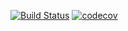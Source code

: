 [![Build Status](https://travis-ci.org/code-dot-org/artist.svg?branch=main)](https://travis-ci.org/code-dot-org/artist)
[![codecov](https://codecov.io/gh/code-dot-org/artist/branch/main/graph/badge.svg)](https://codecov.io/gh/code-dot-org/artist)
